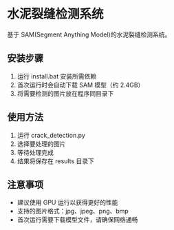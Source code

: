 # 水泥裂缝检测系统

基于 SAM(Segment Anything Model)的水泥裂缝检测系统。

## 安装步骤

1. 运行 install.bat 安装所需依赖
2. 首次运行时会自动下载 SAM 模型（约 2.4GB）
3. 将需要检测的图片放在程序同目录下

## 使用方法

1. 运行 crack_detection.py
2. 选择要处理的图片
3. 等待处理完成
4. 结果将保存在 results 目录下

## 注意事项

- 建议使用 GPU 运行以获得更好的性能
- 支持的图片格式：jpg、jpeg、png、bmp
- 首次运行需要下载模型文件，请确保网络通畅
